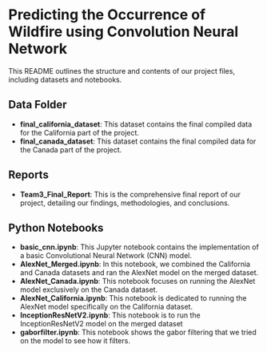# Predicting the Occurrence of Wildfire using Convolution Neural Network

This README outlines the structure and contents of our project files, including datasets and notebooks.

## Data Folder
- **final_california_dataset**: This dataset contains the final compiled data for the California part of the project.
- **final_canada_dataset**: This dataset contains the final compiled data for the Canada part of the project.

## Reports
- **Team3_Final_Report**: This is the comprehensive final report of our project, detailing our findings, methodologies, and conclusions.

## Python Notebooks
- **basic_cnn.ipynb**: This Jupyter notebook contains the implementation of a basic Convolutional Neural Network (CNN) model.
- **AlexNet_Merged.ipynb**: In this notebook, we combined the California and Canada datasets and ran the AlexNet model on the merged dataset.
- **AlexNet_Canada.ipynb**: This notebook focuses on running the AlexNet model exclusively on the Canada dataset.
- **AlexNet_California.ipynb**: This notebook is dedicated to running the AlexNet model specifically on the California dataset.
- **InceptionResNetV2.ipynb**: This notebook is to run the InceptionResNetV2 model on the merged dataset 
- **gaborfilter.ipynb**: This notebook shows the gabor filtering that we tried on the model to see how it filters.

